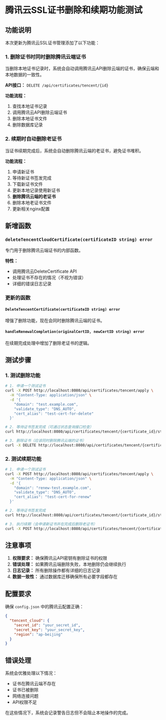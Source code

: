 # 腾讯云SSL证书删除和续期功能测试

## 功能说明

本次更新为腾讯云SSL证书管理添加了以下功能：

### 1. 删除证书时同时删除腾讯云端证书

当删除本地证书记录时，系统会自动调用腾讯云API删除云端的证书，确保云端和本地数据的一致性。

**API接口：** `DELETE /api/certificates/tencent/{id}`

**功能流程：**

1. 查找本地证书记录
2. 调用腾讯云API删除云端证书
3. 删除本地证书文件
4. 删除数据库记录

### 2. 续期时自动删除老证书

当证书续期完成后，系统会自动删除腾讯云端的老证书，避免证书堆积。

**功能流程：**

1. 申请新证书
2. 等待新证书签发完成
3. 下载新证书文件
4. 更新本地记录使用新证书
5. **删除腾讯云端的老证书**
6. 删除本地老证书文件
7. 更新相关nginx配置

## 新增函数

### `deleteTencentCloudCertificate(certificateID string) error`

专门用于删除腾讯云端证书的内部函数。

**特性：**

- 调用腾讯云DeleteCertificate API
- 处理证书不存在的情况（不视为错误）
- 详细的错误日志记录

### 更新的函数

#### `DeleteTencentCertificate(certificateID string) error`

增强了删除功能，现在会同时删除腾讯云端的证书。

#### `handleRenewalCompletion(originalCertID, newCertID string) error`

在续期完成处理中增加了删除老证书的逻辑。

## 测试步骤

### 1. 测试删除功能

```bash
# 1. 申请一个测试证书
curl -X POST http://localhost:8080/api/certificates/tencent/apply \
  -H "Content-Type: application/json" \
  -d '{
    "domain": "test.example.com",
    "validate_type": "DNS_AUTO",
    "cert_alias": "test-cert-for-delete"
  }'

# 2. 等待证书签发完成（可通过状态查询接口检查）
curl http://localhost:8080/api/certificates/tencent/{certificate_id}/status

# 3. 删除证书（应该同时删除腾讯云端的证书）
curl -X DELETE http://localhost:8080/api/certificates/tencent/{certificate_id}
```

### 2. 测试续期功能

```bash
# 1. 申请一个测试证书
curl -X POST http://localhost:8080/api/certificates/tencent/apply \
  -H "Content-Type: application/json" \
  -d '{
    "domain": "renew-test.example.com",
    "validate_type": "DNS_AUTO",
    "cert_alias": "test-cert-for-renew"
  }'

# 2. 等待证书签发完成
curl http://localhost:8080/api/certificates/tencent/{certificate_id}/status

# 3. 执行续期（会申请新证书并在完成后删除老证书）
curl -X POST http://localhost:8080/api/certificates/tencent/{certificate_id}/renew
```

## 注意事项

1. **权限要求：** 确保腾讯云API密钥有删除证书的权限
2. **错误处理：** 如果腾讯云端删除失败，本地删除仍会继续执行
3. **日志记录：** 所有删除操作都有详细的日志记录
4. **数据一致性：** 通过数据库迁移确保所有必要字段都存在

## 配置要求

确保 `config.json` 中的腾讯云配置正确：

```json
{
  "tencent_cloud": {
    "secret_id": "your_secret_id",
    "secret_key": "your_secret_key",
    "region": "ap-beijing"
  }
}
```

## 错误处理

系统会优雅处理以下情况：

- 证书在腾讯云端不存在
- 证书已被删除
- 网络连接问题
- API权限不足

在这些情况下，系统会记录警告日志但不会阻止本地操作的完成。